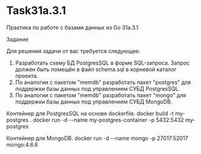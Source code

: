 # Task31a.3.1
Практика по работе с базами данных из Go 31а.3.1

Задание

Для решения задачи от вас требуется следующее:

1. Разработать схему БД PostgresSQL в форме SQL-запроса. Запрос должен быть помещён в файл schema.sql в корневой каталог проекта.
2. По аналогии с пакетом "memdb" разработать пакет "postgres" для поддержки базы данных под управлением СУБД PostgresSQL.
3. По аналогии с пакетом "memdb" разработать пакет "mongo" для поддержки базы данных под управлением СУБД MongoDB.

Контейнер для PostgresSQL на основе dockerfile.
docker build -t my-postgres .
docker run -d --name my-postgres-container -p 5432:5432 my-postgres

Контейнер для MongoDB.
docker run -d --name mongo -p 27017:52017 mongo:4.6.6